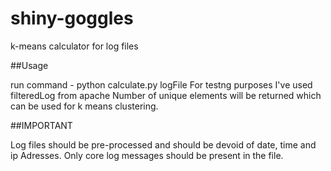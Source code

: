 # shiny-goggles

k-means calculator for log files

##Usage

run command - python calculate.py logFile
For testng purposes I've used filteredLog from apache 
Number of unique elements will be returned which can be used for k means clustering.

##IMPORTANT

Log files should be pre-processed and should be devoid of date, time and ip Adresses. Only core
log messages should be present in the file.
